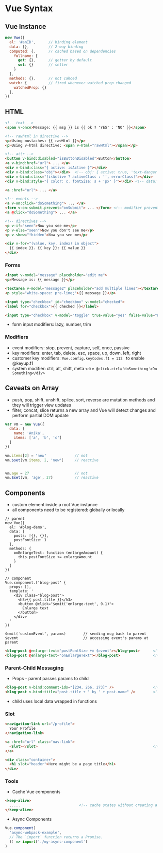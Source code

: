 # Vue Syntax
## Vue Instance
```js
new Vue({
  el: '#anID',      // binding element
  data: {},         // 2-way binding
  computed: {,      // cached based on dependencies
    fullname: {
      get: {},      // getter by default
      set: {}       // setter
    }
  },
  methods: {},      // not cahced
  watch: {          // fired whenever watched prop changed
    watchedProp: {} 
  },                 
})
```


## HTML
```html
<!-- text -->
<span v-once>Message: {{ msg }} is {{ ok ? 'YES' : 'NO' }}</span>

<!-- rawhtml in directive -->
<p>Using mustaches: {{ rawHtml }}</p>
<p>Using v-html directive: <span v-html="rawHtml"></span></p>

<!-- attr -->
<button v-bind:disabled="isButtonDisabled">Button</button>
<a v-bind:href="url"> ... </a>
<div v-bind:class="{ active: isActive }"></div>
<div v-bind:class="obj"></div>  <!-- obj: { active: true, 'text-danger': false } -->
<div v-bind:class="[isActive ? activeClass : '', errorClass]"></div>
<div v-bind:style="{ color: c, fontSize: s + 'px' }"></div> <!-- data: { c: 'red', s: 30 }  -->

<a :href="url"> ... </a>

<!-- events -->
<a v-on:click="doSomething"> ... </a>
<form v-on:submit.prevent="onSubmit"> ... </form> <!-- modifier prevent calls event.preventDefault() on event -->
<a @click="doSomething"> ... </a>

<!-- directives -->
<p v-if="seen">Now you see me</p>
<p v-else="seen">Now you don't see me</p>
<p v-show="!hidden">Now you see me</p>

<div v-for="(value, key, index) in object">
  {{ index }}. {{ key }}: {{ value }}
</div>
```

### Forms
```html
<input v-model="message" placeholder="edit me">
<p>Message is: {{ message }}</p>

<textarea v-model="message2" placeholder="add multiple lines"></textarea>
<p style="white-space: pre-line;">{{ message }}</p>

<input type="checkbox" id="checkbox" v-model="checked">
<label for="checkbox">{{ checked }}</label>

<input type="checkbox" v-model="toggle" true-value="yes" false-value="no">  <!-- vm.toggle === 'yes' when checked -->
```

* form input modifiers: lazy, number, trim

### Modifiers
* event modifiers: stop, prevent, capture, self, once, passive
* key modifiers: enter, tab, delete, esc, space, up, down, left, right
* customer key modifiers: ```Vue.config.keyCodes.f1 = 112 ``` to enable @keyup.f1
* system modifier: ctrl, alt, shift, meta  ```<div @click.ctrl='doSomething'>Do Something</div>```


## Caveats on Array
* push, pop, shift, unshift, splice, sort, reverse are mutation methods and they will trigger view updates
* filter, concat, slice returns a new array and Vue will detect changes and perform partial DOM update

```js
var vm = new Vue({
  data: {
    name: 'Anika',
    items: ['a', 'b', 'c']
  }
})

vm.items[2] = 'new'             // not
vm.$set(vm.items, 2, 'new')     // reactive


vm.age = 27                     // not
vm.$set(vm, 'age', 27)          // reactive
```


## Components
* custom element inside a root Vue instance
* all components need to be registered: globally or locally
```
// parent
new Vue({
  el: '#blog-demo',
  data: {
    posts: [{}, {}],
    postFontSize: 1
  },
  methods: {
    onEnlargeText: function (enlargeAmount) {
      this.postFontSize += enlargeAmount
    }
  }  
})

// component
Vue.component.('blog-post' {
  props: [],
  template: '
    <div class="blog-post">
      <h3>{{ post.title }}</h3>
      <button @click="$emit('enlarge-text', 0.1)">
        Enlarge text
      </button>
    </div>  
  ' 
})

$emit('customEvent', params)        // sending msg back to parent
$event                              // accessing event's params at parent
```

```html
<blog-post @enlarge-text="postFontSize += $event"></blog-post>      <!-- handle at declaration -->
<blog-post @enlarge-text="onEnlargeText"></blog-post>               <!-- handle with a parent method -->
```

### Parent-Child Messaging
* Props - parent passes params to child
```html
<blog-post v-bind:comment-ids="[234, 266, 273]" />                  <!-- static array -->
<blog-post v-bind:title="post.title + ' by ' + post.name" />        <!-- dyanamic data -->
```
* child uses local data wrapped in functions

### Slot
```html
<navigation-link url="/profile">
  Your Profile
</navigation-link>

<a :href="url" class="nav-link">
  <slot></slot>                                                     <!-- Your Profile -->
</a>

<div class="container">
  <h1 slot="header">Here might be a page title</h1>
</div>  
```

### Tools
* Cache Vue components
```html
<keep-alive>
  .....                           <!-- cache states without creating a new Vue rendering -->
</keep-alive>
```

* Async Components
```js
Vue.component(
  'async-webpack-example',
  // The `import` function returns a Promise.
  () => import('./my-async-component')
)
```
